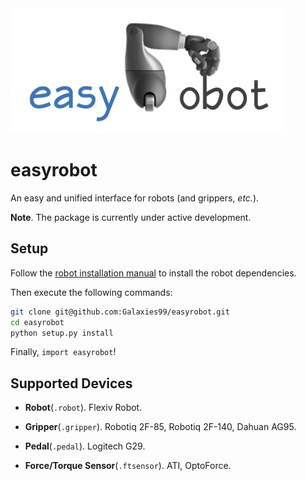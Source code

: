 <img src="assets/easyrobot.png" alt="easyrobot" height=200 />

# easyrobot

An easy and unified interface for robots (and grippers, *etc.*).

**Note**. The package is currently under active development.

## Setup

Follow the [robot installation manual](docs/install/robot.md) to install the robot dependencies.

Then execute the following commands:

```bash
git clone git@github.com:Galaxies99/easyrobot.git
cd easyrobot
python setup.py install
```

Finally, `import easyrobot`!

## Supported Devices

- **Robot**(`.robot`). Flexiv Robot.

- **Gripper**(`.gripper`). Robotiq 2F-85, Robotiq 2F-140, Dahuan AG95.

- **Pedal**(`.pedal`). Logitech G29.

- **Force/Torque Sensor**(`.ftsensor`). ATI, OptoForce.
